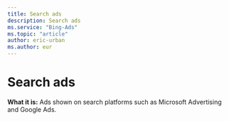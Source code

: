 ```yaml
---
title: Search ads
description: Search ads
ms.service: "Bing-Ads"
ms.topic: "article"
author: eric-urban
ms.author: eur
---
```


# Search ads

**What it is:** Ads shown on search platforms such as Microsoft Advertising and Google Ads.


